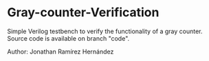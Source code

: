 # Gray-counter-Verification
Simple Verilog testbench to verify the functionality of a gray counter. Source code is available on branch "code".

Author:
  Jonathan Ramírez Hernández
